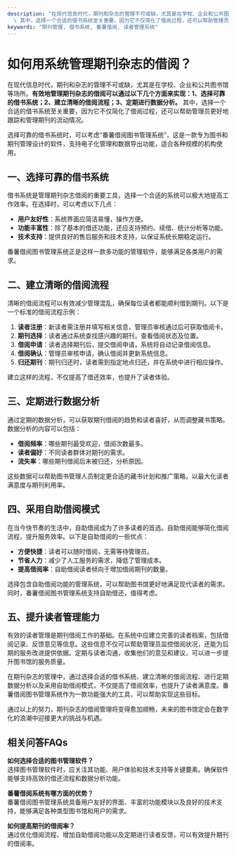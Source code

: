 ```yaml
---
description: "在现代信息时代，期刊和杂志的管理不可或缺，尤其是在学校、企业和公共图书馆等场所。**有效地管理期刊杂志的借阅可以通过以下几个方面来实现：1、选择可靠的借书系统；2、建立清晰的借阅流程；3、定期进行数据分析。**\
  \ 其中，选择一个合适的借书系统至关重要，因为它不仅简化了借阅过程，还可以帮助管理员更好地跟踪和管理期刊的流动情况。"
keywords: "期刊管理, 借书系统, 番薯借阅, 读者管理系统"
---
```

# 如何用系统管理期刊杂志的借阅？

在现代信息时代，期刊和杂志的管理不可或缺，尤其是在学校、企业和公共图书馆等场所。**有效地管理期刊杂志的借阅可以通过以下几个方面来实现：1、选择可靠的借书系统；2、建立清晰的借阅流程；3、定期进行数据分析。** 其中，选择一个合适的借书系统至关重要，因为它不仅简化了借阅过程，还可以帮助管理员更好地跟踪和管理期刊的流动情况。

选择可靠的借书系统时，可以考虑“番薯借阅图书管理系统”，这是一款专为图书和期刊管理设计的软件，支持电子化管理和数据导出功能，适合各种规模的机构使用。

## 一、选择可靠的借书系统

借书系统是管理期刊杂志借阅的重要工具，选择一个合适的系统可以极大地提高工作效率。在选择时，可以考虑以下几点：

- **用户友好性**：系统界面应简洁易懂，操作方便。
- **功能丰富性**：除了基本的借还功能，还应支持预约、续借、统计分析等功能。
- **技术支持**：提供良好的售后服务和技术支持，以保证系统长期稳定运行。

番薯借阅图书管理系统正是这样一款多功能的管理软件，能够满足各类用户的需求。

## 二、建立清晰的借阅流程

清晰的借阅流程可以有效减少管理混乱，确保每位读者都能顺利借到期刊。以下是一个标准的借阅流程示例：

1. **读者注册**：新读者需注册并填写相关信息，管理员审核通过后可获取借阅卡。
2. **期刊选择**：读者通过系统查找感兴趣的期刊，查看借阅状态及位置。
3. **借阅申请**：读者选择期刊后，提交借阅申请，系统将自动记录借阅信息。
4. **借阅确认**：管理员审核申请，确认借阅并更新系统信息。
5. **归还期刊**：期刊归还时，读者需到指定地点归还，并在系统中进行相应操作。

建立这样的流程，不仅提高了借还效率，也提升了读者体验。

## 三、定期进行数据分析

通过定期的数据分析，可以获取期刊借阅的趋势和读者喜好，从而调整藏书策略。数据分析的内容可以包括：

- **借阅频率**：哪些期刊最受欢迎，借阅次数最多。
- **读者偏好**：不同读者群体对期刊的需求。
- **流失率**：哪些期刊借阅后未被归还，分析原因。

这些数据可以帮助图书管理人员制定更合适的藏书计划和推广策略，以最大化读者满意度与期刊利用率。

## 四、采用自助借阅模式

在当今快节奏的生活中，自助借阅成为了许多读者的首选。自助借阅能够简化借阅流程，提升服务效率。以下是自助借阅的一些优点：

- **方便快捷**：读者可以随时借阅，无需等待管理员。
- **节省人力**：减少了人工服务的需求，降低了管理成本。
- **提高借阅率**：自助借阅读者倾向于增加借阅期刊的数量。

选择包含自助借阅功能的管理系统，可以帮助图书馆更好地满足现代读者的需求。同时，番薯借阅图书管理系统支持自助借还，值得考虑。

## 五、提升读者管理能力

有效的读者管理是期刊借阅工作的基础。在系统中应建立完善的读者档案，包括借阅记录、反馈意见等信息。这些信息不仅可以帮助管理员监控借阅状况，还能为后期的服务改进提供依据。定期与读者沟通，收集他们的意见和建议，可以进一步提升图书馆的服务质量。

在期刊杂志的管理中，通过选择合适的借书系统、建立清晰的借阅流程、进行定期数据分析以及采用自助借阅模式，不仅提高了借阅效率，也提升了读者满意度。番薯借阅图书管理系统作为一款功能强大的工具，可以帮助实现这些目标。

通过以上的努力，期刊杂志的借阅管理将变得愈加顺畅，未来的图书馆定会在数字化的浪潮中迎接更大的挑战与机遇。

## 相关问答FAQs
**如何选择合适的图书管理软件？**  
选择图书管理软件时，应关注其功能、用户体验和技术支持等关键要素。确保软件能够支持高效的借还流程和数据分析功能。

**番薯借阅系统有哪方面的优势？**  
番薯借阅图书管理系统具备用户友好的界面、丰富的功能模块以及良好的技术支持，能够满足各种类型图书馆和用户的需求。

**如何提高期刊的借阅率？**  
通过优化借阅流程、增加自助借阅功能以及定期进行读者反馈，可以有效提升期刊的借阅率。

